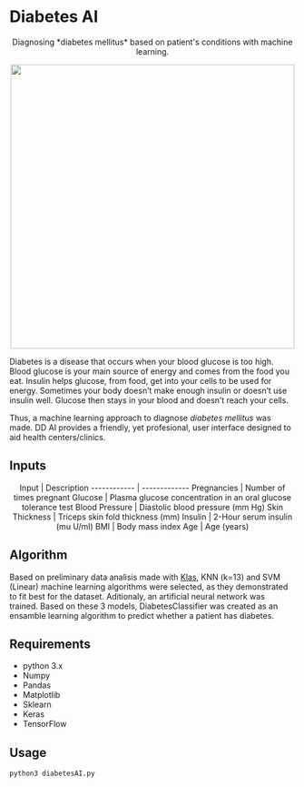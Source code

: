 # Diabetes AI
<div align="center">
	Diagnosing *diabetes mellitus* based on patient's conditions with machine learning.
</div>

<p align="center">
  <img src="https://github.com/Lfquezada/Diabetes-Diagnosis/blob/master/src/assets/DDAI-animations.gif" width="500">
</p>

Diabetes is a disease that occurs when your blood glucose is too high. Blood glucose is your main source of energy and comes from the food you eat. Insulin helps glucose, from food, get into your cells to be used for energy. Sometimes your body doesn’t make enough insulin or doesn’t use insulin well. Glucose then stays in your blood and doesn’t reach your cells. 

Thus, a machine learning approach to diagnose *diabetes mellitus* was made. DD AI provides a friendly, yet profesional, user interface designed to aid health centers/clinics.


## Inputs
<div align="center">
	Input | Description
	------------ | -------------
	Pregnancies | Number of times pregnant
	Glucose | Plasma glucose concentration in an oral glucose tolerance test
	Blood Pressure | Diastolic blood pressure (mm Hg)
	Skin Thickness | Triceps skin fold thickness (mm)
	Insulin | 2-Hour serum insulin (mu U/ml)
	BMI | Body mass index
	Age | Age (years)
</div>

## Algorithm
Based on preliminary data analisis made with [Klas](https://github.com/Lfquezada/Klas-Classifier), KNN (k=13) and SVM (Linear) machine learning algorithms were selected, as they demonstrated to fit best for the dataset. Aditionaly, an artificial neural network was trained. Based on these 3 models, DiabetesClassifier was created as an ensamble learning algorithm to predict whether a patient has diabetes.


## Requirements
* python 3.x
* Numpy
* Pandas
* Matplotlib
* Sklearn
* Keras
* TensorFlow

## Usage
```
python3 diabetesAI.py
```

